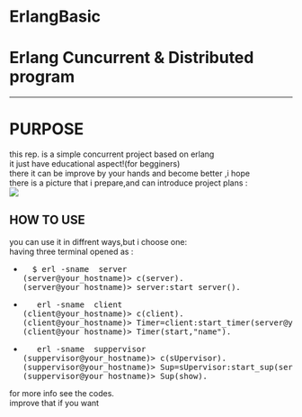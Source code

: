 # ErlangBasic
<h1>Erlang Cuncurrent & Distributed program</h1>
<hr/>
<h1>PURPOSE</h1>
this rep. is a simple concurrent project based on erlang <br/>
it just have educational aspect!(for begginers) <br/>
there it can be improve by your hands and become better ,i hope<br/>
there is a picture that i prepare,and can introduce project plans :
<br>
<img src='https://image.ibb.co/kAzbYT/Screenshot_from_2018_06_05_08_10_40.png' />
<br/>
<h2> HOW TO USE </h2>
you can use it in diffrent ways,but i choose one: <br/>
having three terminal opened as : 
<ul>
<li><pre>  $ erl -sname  server 
(server@your_hostname)> c(server).
(server@your_hostname)> server:start_server().
</pre></li>
<li><pre>   erl -sname  client 
(client@your_hostname)> c(client).
(client@your_hostname)> Timer=client:start_timer(server@your_hostname).
(client@your_hostname)> Timer(start,"name").
</pre></li>
<li><pre>   erl -sname  suppervisor 
(suppervisor@your_hostname)> c(sUpervisor).
(suppervisor@your_hostname)> Sup=sUpervisor:start_sup(server@your_hostname).
(suppervisor@your_hostname)> Sup(show).
</pre></li>
</ul>

for more info see the codes.
<br>
improve that if you want
<br>
